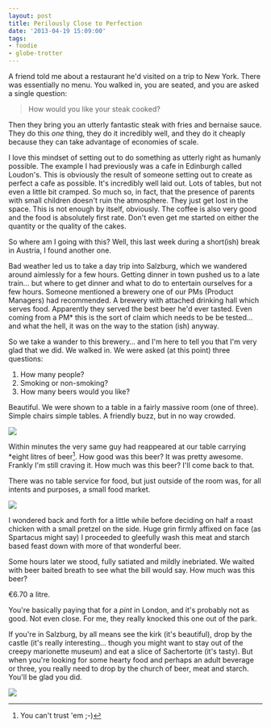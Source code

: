 ```yaml
---
layout: post
title: Perilously Close to Perfection
date: '2013-04-19 15:09:00'
tags:
- foodie
- globe-trotter
---
```


A friend told me about a restaurant he'd visited on a trip to New York. There was essentially no menu. You walked in, you are seated, and you are asked a single question:

> How would you like your steak cooked?

Then they bring you an utterly fantastic steak with fries and bernaise sauce. They do this _one_ thing, they do it incredibly well, and they do it cheaply because they can take advantage of economies of scale.

I love this mindset of setting out to do something as utterly right as humanly possible. The example I had previously was a cafe in Edinburgh called Loudon's. This is obviously the result of someone setting out to create as perfect a cafe as possible. It's incredibly well laid out. Lots of tables, but not even a little bit cramped. So much so, in fact, that the presence of parents with small children doesn't ruin the atmosphere. They just get lost in the space. This is not enough by itself, obviously. The coffee is also very good and the food is absolutely first rate. Don't even get me started on either the quantity or the quality of the cakes.

So where am I going with this? Well, this last week during a short(ish) break in Austria, I found another one.

<!-- More -->

Bad weather led us to take a day trip into Salzburg, which we wandered around aimlessly for a few hours. Getting dinner in town pushed us to a late train… but where to get dinner and what to do to entertain ourselves for a few hours. Someone mentioned a brewery one of our PMs (Product Managers) had recommended. A brewery with attached drinking hall which serves food. Apparently they served the best beer he'd ever tasted. Even coming from a PM* this is the sort of claim which needs to be be tested… and what the hell, it was on the way to the station (ish) anyway.

So we take a wander to this brewery… and I'm here to tell you that I'm very glad that we did. We walked in. We were asked (at this point) three questions:

1. How many people?
2. Smoking or non-smoking?
3. How many beers would you like?

Beautiful. We were shown to a table in a fairly massive room (one of three). Simple chairs simple tables. A friendly buzz, but in no way crowded.

![](http://images.harveynick.com/2013-04-19-perilously-close-to-perfection_IMG_1171.jpg)

Within minutes the very same guy had reappeared at our table carrying *eight litres of beer[^1]. How good was this beer? It was pretty awesome. Frankly I'm still craving it. How much was this beer? I'll come back to that.

There was no table service for food, but just outside of the room was, for all intents and purposes, a small food market. 

![](http://images.harveynick.com/2013-04-19-perilously-close-to-perfection_IMG_1169.jpg)

I wondered back and forth for a little while before deciding on half a roast chicken with a small pretzel on the side. Huge grin firmly affixed on face (as Spartacus might say) I proceeded to gleefully wash this meat and starch based feast down with more of that wonderful beer.

Some hours later we stood, fully satiated and mildly inebriated. We waited with beer baited breath to see what the bill would say. How much was this beer? 

€6.70 a litre.

You're basically paying that for a _pint_ in London, and it's probably not as good. Not even close. For me, they really knocked this one out of the park.

If you're in Salzburg, by all means see the kirk (it's beautiful), drop by the castle (it's really interesting… though you might want to stay out of the creepy marionette museum) and eat a slice of Sachertorte (it's tasty). But when you're looking for some hearty food and perhaps an adult beverage or three, you really need to drop by the church of beer, meat and starch. You'll be glad you did.

![](http://images.harveynick.com/2013-04-19-perilously-close-to-perfection_IMG_1166.jpg) 

[^1]: You can't trust 'em ;-)